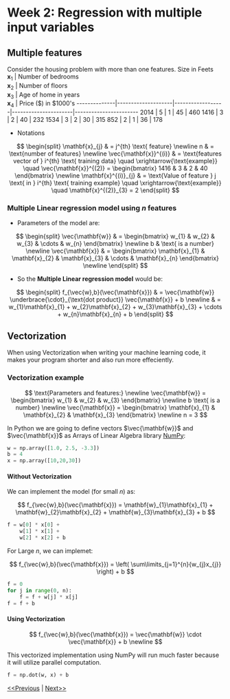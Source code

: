 # Week 2: Regression with multiple input variables
## Multiple features
Consider the housing problem with more than one features.
Size in Feets <br> $\mathbf{x}_{1}$ | Number of bedrooms <br> $\mathbf{x}_{2}$ | Number of floors <br> $\mathbf{x}_{3}$ | Age of home in years <br> $\mathbf{x}_{4}$ | Price (\$) in \$1000's
--------------|--------------------|------------------|----------------------|-----------------------
2014 | 5 | 1 | 45 | 460
1416 | 3 | 2 | 40 | 232
1534 | 3 | 2 | 30 | 315
852 | 2 | 1 | 36 | 178

* Notations

$$
\begin{split}
\mathbf{x}_{j} & = j^{th} \text{ feature} \newline
n & = \text{number of features} \newline
\vec{\mathbf{x}}^{(i)} & = \text{features vector of } i^{th} \text{ training data} \quad  \xrightarrow{\text{example}} \quad \vec{\mathbf{x}}^{(2)} = \begin{bmatrix} 1416 & 3 & 2 & 40 \end{bmatrix} \newline
\mathbf{x}^{(i)}_{j} & = \text{Value of feature } j \text{ in } i^{th} \text{ training example} \quad  \xrightarrow{\text{example}} \quad \mathbf{x}^{(2)}_{3} = 2
\end{split}
$$

### Multiple Linear regression model using $n$ features  
* Parameters of the model are:

$$
\begin{split}
\vec{\mathbf{w}} & = \begin{bmatrix} w_{1} & w_{2} & w_{3} & \cdots & w_{n} \end{bmatrix} \newline
b & \text{ is a number} \newline
\vec{\mathbf{x}} & = \begin{bmatrix} \mathbf{x}_{1} & \mathbf{x}_{2} & \mathbf{x}_{3} & \cdots & \mathbf{x}_{n} \end{bmatrix} \newline
\end{split}
$$

* So the **Multiple Linear regression model** would be:

$$
\begin{split}
f_{\vec{w},b}(\vec{\mathbf{x}}) & = \vec{\mathbf{w}} \underbrace{\cdot}_{\text{dot product}} \vec{\mathbf{x}} + b \newline
& = w_{1}\mathbf{x}_{1} + w_{2}\mathbf{x}_{2} + w_{3}\mathbf{x}_{3} + \cdots + w_{n}\mathbf{x}_{n} + b
\end{split}
$$

## Vectorization
When using Vectorization when writing your machine learning code, it makes your program shorter and also run more effeciently.
### Vectorization example
$$
\text{Parameters and features:} \newline
\vec{\mathbf{w}} = \begin{bmatrix} w_{1} & w_{2} & w_{3} \end{bmatrix} \newline
b \text{ is a number} \newline
\vec{\mathbf{x}} = \begin{bmatrix} \mathbf{x}_{1} & \mathbf{x}_{2} & \mathbf{x}_{3} \end{bmatrix} \newline
n = 3
$$

In Python we are going to define vectors $\vec{\mathbf{w}}$ and $\vec{\mathbf{x}}$ as Arrays of Linear Algebra library [NumPy](https://numpy.org/):
```python
w = np.array([1.0, 2.5, -3.3])
b = 4
x = np.array([10,20,30])
```

#### Without Vectorization 
We can implement the model (for small $n$) as:  

$$
f_{\vec{w},b}(\vec{\mathbf{x}}) = \mathbf{w}_{1}\mathbf{x}_{1} + \mathbf{w}_{2}\mathbf{x}_{2} + \mathbf{w}_{3}\mathbf{x}_{3} + b
$$

```python
f = w[0] * x[0] + 
    w[1] * x[1] + 
    w[2] * x[2] + b
```

For Large $n$, we can implemet:

$$
f_{\vec{w},b}(\vec{\mathbf{x}}) = \left( \sum\limits_{j=1}^{n}{w_{j}x_{j}} \right) + b
$$

```python
f = 0 
for j in range(0, n):
    f = f + w[j] * x[j]
f = f + b
```

#### Using Vectorization

$$
f_{\vec{w},b}(\vec{\mathbf{x}}) = \vec{\mathbf{w}} \cdot \vec{\mathbf{x}} + b \newline
$$

This vectorized implementation using NumPy will run much faster because it will utilize parallel computation.

```python
f = np.dot(w, x) + b
```

[<<Previous](../week-01/README.md) | [Next>>]()